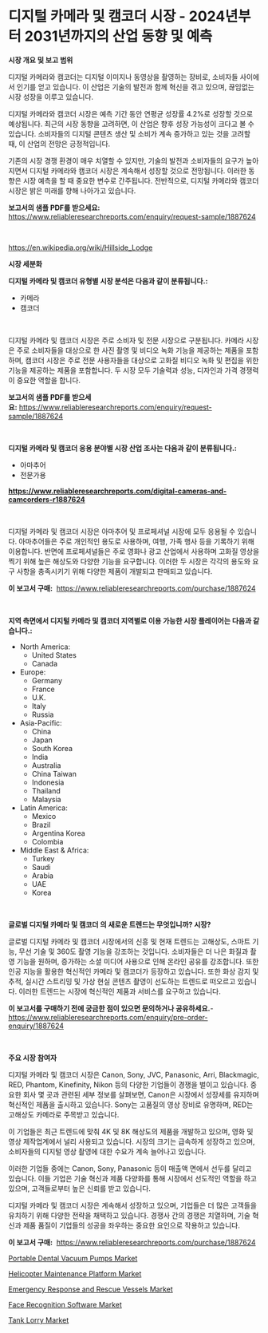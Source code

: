 <p><h1>디지털 카메라 및 캠코더 시장 - 2024년부터 2031년까지의 산업 동향 및 예측</h1></p><p><strong>시장 개요 및 보고 범위</strong></p>
<p><p>디지털 카메라와 캠코더는 디지털 이미지나 동영상을 촬영하는 장비로, 소비자들 사이에서 인기를 얻고 있습니다. 이 산업은 기술의 발전과 함께 혁신을 겪고 있으며, 끊임없는 시장 성장을 이루고 있습니다.</p><p>디지털 카메라와 캠코더 시장은 예측 기간 동안 연평균 성장률 4.2%로 성장할 것으로 예상됩니다. 최근의 시장 동향을 고려하면, 이 산업은 향후 성장 가능성이 크다고 볼 수 있습니다. 소비자들의 디지털 콘텐츠 생산 및 소비가 계속 증가하고 있는 것을 고려할 때, 이 산업의 전망은 긍정적입니다.</p><p>기존의 시장 경쟁 환경이 매우 치열할 수 있지만, 기술의 발전과 소비자들의 요구가 높아지면서 디지털 카메라와 캠코더 시장은 계속해서 성장할 것으로 전망됩니다. 이러한 동향은 시장 예측을 할 때 중요한 변수로 간주됩니다. 전반적으로, 디지털 카메라와 캠코더 시장은 밝은 미래를 향해 나아가고 있습니다.</p></p>
<p><strong>보고서의 샘플 PDF를 받으세요:</strong> <a href="https://www.reliableresearchreports.com/enquiry/request-sample/1887624">https://www.reliableresearchreports.com/enquiry/request-sample/1887624</a></p>
<p>&nbsp;</p>
<p><a href="https://en.wikipedia.org/wiki/Hillside_Lodge">https://en.wikipedia.org/wiki/Hillside_Lodge</a></p>
<p><strong>시장 세분화</strong></p>
<p><strong>디지털 카메라 및 캠코더 유형별 시장 분석은 다음과 같이 분류됩니다.:</strong></p>
<p><ul><li>카메라</li><li>캠코더</li></ul></p>
<p>&nbsp;</p>
<p><p>디지털 카메라 및 캠코더 시장은 주로 소비자 및 전문 시장으로 구분됩니다. 카메라 시장은 주로 소비자들을 대상으로 한 사진 촬영 및 비디오 녹화 기능을 제공하는 제품을 포함하며, 캠코더 시장은 주로 전문 사용자들을 대상으로 고화질 비디오 녹화 및 편집을 위한 기능을 제공하는 제품을 포함합니다. 두 시장 모두 기술력과 성능, 디자인과 가격 경쟁력이 중요한 역할을 합니다.</p></p>
<p><strong>보고서의 샘플 PDF를 받으세요:</strong>&nbsp;<a href="https://www.reliableresearchreports.com/enquiry/request-sample/1887624">https://www.reliableresearchreports.com/enquiry/request-sample/1887624</a></p>
<p>&nbsp;</p>
<p><strong> 디지털 카메라 및 캠코더 응용 분야별 시장 산업 조사는 다음과 같이 분류됩니다.:</strong></p>
<p><ul><li>아마추어</li><li>전문가용</li></ul></p>
<p><strong><a href="https://www.reliableresearchreports.com/digital-cameras-and-camcorders-r1887624">https://www.reliableresearchreports.com/digital-cameras-and-camcorders-r1887624</a></strong></p>
<p>&nbsp;</p>
<p><p>디지털 카메라 및 캠코더 시장은 아마추어 및 프로페셔널 시장에 모두 응용될 수 있습니다. 아마추어들은 주로 개인적인 용도로 사용하며, 여행, 가족 행사 등을 기록하기 위해 이용합니다. 반면에 프로페셔널들은 주로 영화나 광고 산업에서 사용하며 고화질 영상을 찍기 위해 높은 해상도와 다양한 기능을 요구합니다. 이러한 두 시장은 각각의 용도와 요구 사항을 충족시키기 위해 다양한 제품이 개발되고 판매되고 있습니다.</p></p>
<p><strong>이 보고서 구매:</strong>&nbsp; <a href="https://www.reliableresearchreports.com/purchase/1887624">https://www.reliableresearchreports.com/purchase/1887624</a></p>
<p>&nbsp;</p>
<p><strong>지역 측면에서 디지털 카메라 및 캠코더 지역별로 이용 가능한 시장 플레이어는 다음과 같습니다.:</strong></p>
<p><ul>
    <li>
        North America:
        <ul>
            <li>United States</li>
            <li>Canada</li>
        </ul>
    </li>
    <li>
        Europe:
        <ul>
            <li>Germany</li>
            <li>France</li>
            <li>U.K.</li>
            <li>Italy</li>
            <li>Russia</li>
        </ul>
    </li>
    <li>
        Asia-Pacific:
        <ul>
            <li>China</li>
            <li>Japan</li>
            <li>South Korea</li>
            <li>India</li>
            <li>Australia</li>
            <li>China Taiwan</li>
            <li>Indonesia</li>
            <li>Thailand</li>
            <li>Malaysia</li>
        </ul>
    </li>
    <li>
        Latin America:
        <ul>
            <li>Mexico</li>
            <li>Brazil</li>
            <li>Argentina Korea</li>
            <li>Colombia</li>
        </ul>
    </li>
    <li>
        Middle East & Africa:
        <ul>
            <li>Turkey</li>
            <li>Saudi</li>
            <li>Arabia</li>
            <li>UAE</li>
            <li>Korea</li>
        </ul>
    </li>
    </ul></p>
<p>&nbsp;</p>
<p><strong>글로벌 디지털 카메라 및 캠코더 의 새로운 트렌드는 무엇입니까? 시장?</strong></p>
<p><p>글로벌 디지털 카메라 및 캠코더 시장에서의 신흥 및 현재 트렌드는 고해상도, 스마트 기능, 무선 기술 및 360도 촬영 기능을 강조하는 것입니다. 소비자들은 더 나은 화질과 촬영 기능을 원하며, 증가하는 소셜 미디어 사용으로 인해 온라인 공유를 강조합니다. 또한 인공 지능을 활용한 혁신적인 카메라 및 캠코더가 등장하고 있습니다. 또한 화상 감지 및 추적, 실시간 스트리밍 및 가상 현실 콘텐츠 촬영이 선도하는 트렌드로 떠오르고 있습니다. 이러한 트렌드는 시장에 혁신적인 제품과 서비스를 요구하고 있습니다.</p></p>
<p><strong>이 보고서를 구매하기 전에 궁금한 점이 있으면 문의하거나 공유하세요.</strong>- <a href="https://www.reliableresearchreports.com/enquiry/pre-order-enquiry/1887624">https://www.reliableresearchreports.com/enquiry/pre-order-enquiry/1887624</a></p>
<p>&nbsp;</p>
<p><strong>주요 시장 참여자</strong></p>
<p><p>디지털 카메라 및 캠코더 시장은 Canon, Sony, JVC, Panasonic, Arri, Blackmagic, RED, Phantom, Kinefinity, Nikon 등의 다양한 기업들이 경쟁을 벌이고 있습니다. 중요한 회사 몇 곳과 관련된 세부 정보를 살펴보면, Canon은 시장에서 성장세를 유지하며 혁신적인 제품을 출시하고 있습니다. Sony는 고품질의 영상 장비로 유명하며, RED는 고해상도 카메라로 주목받고 있습니다. </p><p>이 기업들은 최근 트렌드에 맞춰 4K 및 8K 해상도의 제품을 개발하고 있으며, 영화 및 영상 제작업계에서 널리 사용되고 있습니다. 시장의 크기는 급속하게 성장하고 있으며, 소비자들의 디지털 영상 촬영에 대한 수요가 계속 늘어나고 있습니다.</p><p>이러한 기업들 중에는 Canon, Sony, Panasonic 등이 매출액 면에서 선두를 달리고 있습니다. 이들 기업은 기술 혁신과 제품 다양화를 통해 시장에서 선도적인 역할을 하고 있으며, 고객들로부터 높은 신뢰를 받고 있습니다.</p><p>디지털 카메라 및 캠코더 시장은 계속해서 성장하고 있으며, 기업들은 더 많은 고객들을 유치하기 위해 다양한 전략을 채택하고 있습니다. 경쟁사 간의 경쟁은 치열하며, 기술 혁신과 제품 품질이 기업들의 성공을 좌우하는 중요한 요인으로 작용하고 있습니다.</p></p>
<p><strong>이 보고서 구매:</strong>&nbsp;&nbsp;<a href="https://www.reliableresearchreports.com/purchase/1887624">https://www.reliableresearchreports.com/purchase/1887624</a></p>
<p><p><a href="https://github.com/BurtonGALEN/Market-Research-Report-List-1/blob/main/portable-dental-vacuum-pumps-market.md">Portable Dental Vacuum Pumps Market</a></p><p><a href="https://issuu.com/reportprime-2/docs/helicopter-maintenance-platform-market-size-2030.p">Helicopter Maintenance Platform Market</a></p><p><a href="https://medium.com/@samantha.welch56767/global-emergency-response-and-rescue-vessels-market-sector-types-applications-market-player-1cb47b539296">Emergency Response and Rescue Vessels Market</a></p><p><a href="https://issuu.com/reportprime-2/docs/face-recognition-software-market-size-2030.pptx">Face Recognition Software Market</a></p><p><a href="https://medium.com/@liam.mcgrath5645/tank-lorry-market-a-global-and-regional-analysis-focus-on-region-country-level-analysis-and-a60910c76df2">Tank Lorry Market</a></p></p>